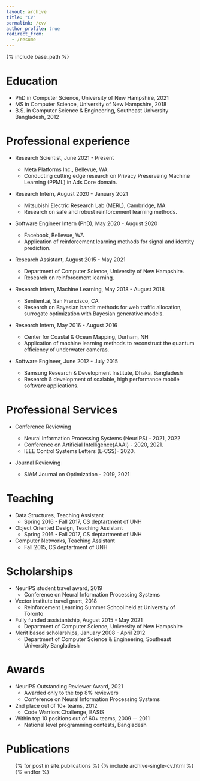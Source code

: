```yaml
---
layout: archive
title: "CV"
permalink: /cv/
author_profile: true
redirect_from:
  - /resume
---
```


{% include base_path %}

Education
======
* PhD in Computer Science, University of New Hampshire, 2021
* MS in Computer Science, University of New Hampshire, 2018
* B.S. in Computer Science & Engineering, Southeast University Bangladesh, 2012

Professional experience
======
* Research Scientist, June 2021 - Present
  * Meta Platforms Inc., Bellevue, WA
  * Conducting cutting edge research on Privacy Preserveing Machine Learning (PPML) in Ads Core domain.

* Research Intern, August 2020 - January 2021
  * Mitsubishi Electric Research Lab (MERL), Cambridge, MA
  * Research on safe and robust reinforcement learning methods.

* Software Engineer Intern (PhD), May 2020 - August 2020
  * Facebook, Bellevue, WA
  * Application of reinforcement learning methods for signal and identity prediction.
  
* Research Assistant, August 2015 - May 2021
  * Department of Computer Science, University of New Hampshire.
  * Research on reinforcement learning.
  
* Research Intern, Machine Learning, May 2018 - August 2018
  * Sentient.ai, San Francisco, CA
  * Research on Bayesian bandit methods for web traffic allocation, surrogate optimization with Bayesian generative models.

* Research Intern, May 2016 - August 2016
  * Center for Coastal & Ocean Mapping, Durham, NH
  * Application of machine learning methods to reconstruct the quantum efficiency of underwater cameras.

* Software Engineer, June 2012 - July 2015
  * Samsung Research & Development Institute, Dhaka, Bangladesh
  * Research & development of scalable, high performance mobile software applications.


Professional Services
======
* Conference Reviewing
  * Neural Information Processing Systems (NeurIPS) - 2021, 2022
  * Conference on Artificial Intelligence(AAAI) - 2020, 2021.
  * IEEE Control Systems Letters (L-CSS)- 2020.

* Journal Reviewing
  * SIAM Journal on Optimization - 2019, 2021

Teaching
======
* Data Structures, Teaching Assistant
  * Spring 2016 - Fall 2017, CS deptartment of UNH
* Object Oriented Design, Teaching Assistant
  * Spring 2016 - Fall 2017, CS deptartment of UNH
* Computer Networks, Teaching Assistant
  * Fall 2015, CS deptartment of UNH

Scholarships
======
* NeurIPS student travel award, 2019
  * Conference on Neural Information Processing Systems
* Vector institute travel grant, 2018
  * Reinforcement Learning Summer School held at University of Toronto
* Fully funded assistantship, August 2015 - May 2021
  * Department of Computer Science, University of New Hampshire
* Merit based scholarships, January 2008 - April 2012
  * Department of Computer Science & Engineering, Southeast University Bangladesh

Awards
======
* NeurIPS Outstanding Reviewer Award, 2021
  * Awarded only to the top 8% reviewers
  * Conference on Neural Information Processing Systems
* 2nd place out of 10+ teams, 2012
  * Code Warriors Challenge, BASIS
* Within top 10 positions out of 60+ teams, 2009 -- 2011
  * National level programming contests, Bangladesh

Publications
======
  <ul>{% for post in site.publications %}
    {% include archive-single-cv.html %}
  {% endfor %}</ul>
  
